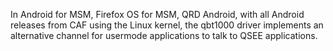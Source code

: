 In Android for MSM, Firefox OS for MSM, QRD Android, with all Android releases from CAF using the Linux kernel, the qbt1000 driver implements an alternative channel for usermode applications to talk to QSEE applications.